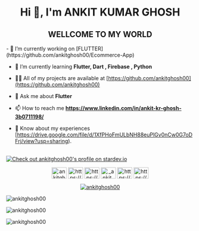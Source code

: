 <h1 align="center">Hi 👋, I'm ANKIT KUMAR GHOSH</h1>

<h2 align="center">WELLCOME TO MY WORLD</h2>

<p align="left">
- 🔭 I’m currently working on [FLUTTER](https://github.com/ankitghosh00/Ecommerce-App)

- 🌱 I’m currently learning **Flutter, Dart , Firebase , Python**

- 👨‍💻 All of my projects are available at [https://github.com/ankitghosh00](https://github.com/ankitghosh00)

- 💬 Ask me about **Flutter**

- 📫 How to reach me **https://www.linkedin.com/in/ankit-kr-ghosh-3b0711198/**

- 📄 Know about my experiences [https://drive.google.com/file/d/1XfPHoFmULbNH88euPlGv0nCw0G7oDFrj/view?usp=sharing).
</p>
<br>
<a href="https://stardev.io/developers/ankitghosh00"><img alt="Check out ankitghosh00's profile on stardev.io" src="https://stardev.io/developers/ankitghosh00/badge/languages/global.svg" /></a>
<br>


<p align="center">
<a href="https://twitter.com/ankitgh08686149" target="blank"><img align="center" src="https://raw.githubusercontent.com/rahuldkjain/github-profile-readme-generator/master/src/images/icons/Social/twitter.svg" alt="ankitgh08686149" height="30" width="40" /></a>
<a href="https://linkedin.com/in/https://www.linkedin.com/in/ankit-kr-ghosh-3b0711198/" target="blank"><img align="center" src="https://raw.githubusercontent.com/rahuldkjain/github-profile-readme-generator/master/src/images/icons/Social/linked-in-alt.svg" alt="https://www.linkedin.com/in/ankit-kr-ghosh-3b0711198/" height="30" width="40" /></a>
<a href="https://fb.com/https://www.facebook.com/ankitkrghosh" target="blank"><img align="center" src="https://raw.githubusercontent.com/rahuldkjain/github-profile-readme-generator/master/src/images/icons/Social/facebook.svg" alt="https://www.facebook.com/ankitkrghosh" height="30" width="40" /></a>
<a href="https://instagram.com/_ankit_ghosh00" target="blank"><img align="center" src="https://raw.githubusercontent.com/rahuldkjain/github-profile-readme-generator/master/src/images/icons/Social/instagram.svg" alt="_ankit_ghosh00" height="30" width="40" /></a>
<a href="https://www.youtube.com/c/https://www.youtube.com/channel/uccoqgq5ltbpyno_sqzxrfgw" target="blank"><img align="center" src="https://raw.githubusercontent.com/rahuldkjain/github-profile-readme-generator/master/src/images/icons/Social/youtube.svg" alt="https://www.youtube.com/channel/uccoqgq5ltbpyno_sqzxrfgw" height="30" width="40" /></a>
<a href="https://www.hackerrank.com/https://www.hackerrank.com/ghosh_ankit_00" target="blank"><img align="center" src="https://raw.githubusercontent.com/rahuldkjain/github-profile-readme-generator/master/src/images/icons/Social/hackerrank.svg" alt="https://www.hackerrank.com/ghosh_ankit_00" height="30" width="40" /></a>





<p align="center"> <a href="https://github.com/ryo-ma/github-profile-trophy"><img src="https://github-profile-trophy.vercel.app/?username=ankitghosh00" alt="ankitghosh00" /></a> </p>




<p><img align="center" src="https://github-readme-stats.vercel.app/api/top-langs?username=ankitghosh00&show_icons=true&locale=en&layout=compact" alt="ankitghosh00" /></p>

<p>&nbsp;<img align="left" src="https://github-readme-stats.vercel.app/api?username=ankitghosh00&show_icons=true&locale=en" alt="ankitghosh00" /></p>

<p><img align="left" src="https://github-readme-streak-stats.herokuapp.com/?user=ankitghosh00&" alt="ankitghosh00" /></p>
